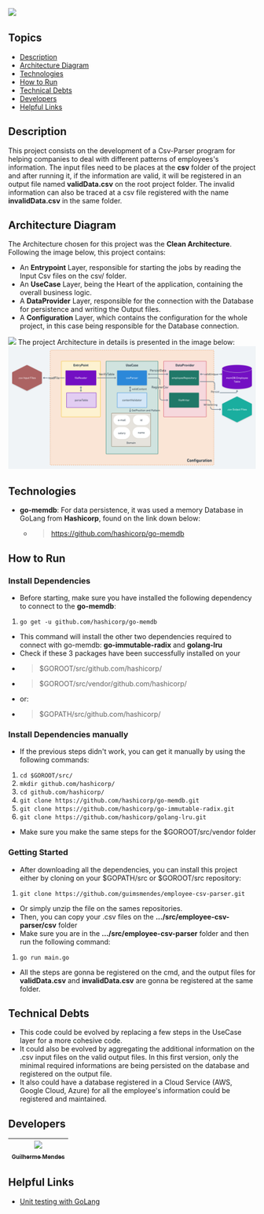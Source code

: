 <img src = "https://i.ibb.co/pyc9J02/download.png">


## Topics
* [Description](#description)
* [Architecture Diagram](#architecture-diagram)
* [Technologies](#technologies)
* [How to Run](#how-to-run)
* [Technical Debts](#technical-debts)
* [Developers](#desenvolvedores)
* [Helpful Links](#helpful-links)


## Description
This project consists on the development of a Csv-Parser program for helping companies to deal with different patterns of employees's information.
The input files need to be places at the **csv** folder of the project and after running it, if the information are valid, it will be registered in an output file named **validData.csv** on the root project folder.
The invalid information can also be traced at a csv file registered with the name **invalidData.csv** in the same folder.


## Architecture Diagram
The Architecture chosen for this project was the **Clean Architecture**. Following the image below, this project contains:
* An **Entrypoint** Layer, responsible for starting the jobs by reading the Input Csv files on the csv/ folder.
* An **UseCase** Layer, being the Heart of the application, containing the overall business logic.
* A **DataProvider** Layer, responsible for the connection with the Database for persistence and writing the Output files.
* A **Configuration** Layer, which contains the configuration for the whole project, in this case being responsible for the Database connection.
<img src = "https://cdn-media-1.freecodecamp.org/images/YIABVRTHRz58ZiT6W-emBkfNIQUHBelp8t6U">
The project Architecture in details is presented in the image below:
<img src = "architecture-diagram.png">
 

## Technologies

* **go-memdb**: For data persistence, it was used a memory Database in GoLang from **Hashicorp**, found on the link down below:
 	* > https://github.com/hashicorp/go-memdb


## How to Run
### Install Dependencies
* Before starting, make sure you have installed the following dependency to connect to the **go-memdb**:
 1. `go get -u github.com/hashicorp/go-memdb`

* This command will install the other two dependencies required to connect with go-memdb: **go-immutable-radix** and **golang-lru**
* Check if these 3 packages have been successfully installed on your 
* > $GOROOT/src/github.com/hashicorp/
* > $GOROOT/src/vendor/github.com/hashicorp/
* or:
* > $GOPATH/src/github.com/hashicorp/

### Install Dependencies manually
* If the previous steps didn't work, you can get it manually by using the following commands:
 1. `cd $GOROOT/src/`
 2. `mkdir github.com/hashicorp/`
 3. `cd github.com/hashicorp/`
 4. `git clone https://github.com/hashicorp/go-memdb.git`
 5. `git clone https://github.com/hashicorp/go-immutable-radix.git`
 6. `git clone https://github.com/hashicorp/golang-lru.git`

* Make sure you make the same steps for the $GOROOT/src/vendor folder

### Getting Started
* After downloading all the dependencies, you can install this project either by cloning on your $GOPATH/src or $GOROOT/src repository:
1. `git clone https://github.com/guimsmendes/employee-csv-parser.git`

* Or simply unzip the file on the sames repositories.
* Then, you can copy your .csv files on the **.../src/employee-csv-parser/csv** folder
* Make sure you are in the **.../src/employee-csv-parser** folder and then run the following command:
1. `go run main.go`

* All the steps are gonna be registered on the cmd, and the output files for **validData.csv** and **invalidData.csv** are gonna be registered at the same folder.

## Technical Debts

* This code could be evolved by replacing a few steps in the UseCase layer for a more cohesive code.
* It could also be evolved by aggregating the additional information on the .csv input files on the valid output files. In this first version, only the minimal required informations are being persisted on the database and registered on the output file.
* It also could have a database registered in a Cloud Service (AWS, Google Cloud, Azure) for all the employee's information could be registered and maintained.

## Developers

[<img src="https://i.ibb.co/HF09yK2/IMG-20181112-WA0023.jpg" width=115 > <br> <sub> Guilherme Mendes </sub>](https://github.com/guimsmendes) |
| :---: |  


## Helpful Links
* [Unit testing with GoLang](https://medium.com/rungo/unit-testing-made-easy-in-go-25077669318)
